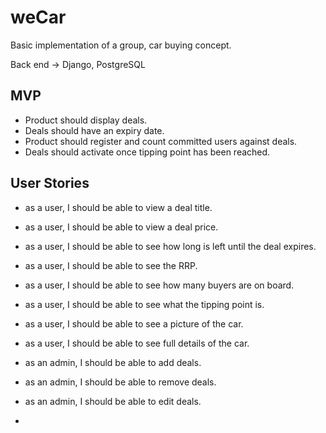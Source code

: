 # weCar
Basic implementation of a group, car buying concept.

Back end -> Django, PostgreSQL

## MVP
 - Product should display deals.
 - Deals should have an expiry date.
 - Product should register and count committed users against deals.
 - Deals should activate once tipping point has been reached.

## User Stories
 - as a user, I should be able to view a deal title.
 - as a user, I should be able to view a deal price.
 - as a user, I should be able to see how long is left until the deal expires.
 - as a user, I should be able to see the RRP.
 - as a user, I should be able to see how many buyers are on board.
 - as a user, I should be able to see what the tipping point is.
 - as a user, I should be able to see a picture of the car.
 - as a user, I should be able to see full details of the car.

 - as an admin, I should be able to add deals.
 - as an admin, I should be able to remove deals.
 - as an admin, I should be able to edit deals.

 - 
